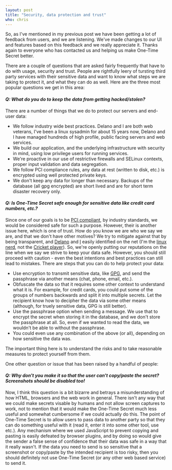 ```yaml
---
layout: post
title: "Security, data protection and trust"
who: chris
---
```


<p>So, as I've mentioned in my previous post we have been getting a lot of
feedback from users, and we are listening. We've made changes to our UI and
features based on this feedback and we really appreciate it. Thanks again to 
everyone who has contacted us and helping us make One-Time Secret better.
</p>

<p>
There are a couple of questions that are asked fairly frequently that have to
do with usage, security and trust. People are rightfully leery of tursting third
party services with their sensitive data and want to know what steps we are taking
to protect it, and what they can do as well. Here are the three most popular questions
we get in this area:
</p>

<h4><em>Q: What do you do to keep the data from getting hacked/stolen?</em></h4>

<p>There are a number of things that we do to protect our servers and end-user data:</p>

<ul>
<li> We follow industry wide best practices. Delano and I are both web veterans, I've been 
a linux sysadmin for about 15 years now, Delano and I have managed hundreds of high profile, public
facing servers and web services.</li>
<li> We build our application, and the underlying infrastructure with security
in mind, using low privilege users for running services.</li>
<li> We're proactive in our use of restrictive firewalls and SELinux contexts, proper input 
validation and data segregation.</li>
<li> We follow PCI compliance rules, any data at rest (written to disk, etc.) is encrypted 
using well protected private keys.</li>
<li> We don't keep any data for longer than necessary. Backups of the database (all gpg encrypted)
are short lived and are for short term disaster recovery only.</li>
</ul>

<h4><em>Q: Is One-Time Secret safe enough for sensitive data like credit card numbers, etc.?</em></h4>

<p>Since one of our goals is to be <a href="http://en.wikipedia.org/wiki/Payment_Card_Industry_Data_Security_Standard">PCI compliant</a>,
by industry standards, we would be considered safe for such a purpose. However, their is another issue here, 
which is one of trust. How do you know we are who we say we are, and that we don't have other
motives? We try to mitigate against that by being transparent, and <a href="http://www.google.com/search?q=delano+mandelbaum">Delano</a>
and <a href="http://www.google.com/search?q=christopher+murtagh">I</a> easily identified on the net (I'm the 
<a href="http://www.google.com/search?q=christopher+murtagh+linux+-cricket">linux nerd</a>, not the 
<a href="http://www.google.com/search?q=chris+murtagh+cricket">Cricket player</a>). So,
we're openly putting our reputations on the line when we say we strive to keep your data safe. However, 
you should still proceed with caution - even the best intentions and best practices can still
lead to mistakes. There are steps that you can do to help protect your data:
</p>

<ul>
<li>Use encryption to transmit sensitive data, like <a href="http://www.gnupg.org/">GPG</a>, and send the passphrase
via another means (chat, phone, email, etc.).</li>
<li>Obfuscate the data so that it requires some other context to understand what it is. For example, for credit cards, you
could put some of the groups of numbers backwards and split it into multiple secrets. Let the recipient know how
to decipher the data via some other means (although, for truely sensitive data, GPG is still better).</li>
<li>Use the passphrase option when sending a message. We use that to encrypt the secret when storing it in the database, and we
don't store the passphrase at all. So, even if we wanted to read the data, we wouldn't be able to without the passphrase.</li>
<li>You could even use any combination of the above (or all), depending on how sensitive the data was.</li>
</ul>

<p>The important thing here is to understand the risks and to take reasonable measures to protect
yourself from them.</p>

<p>One other question or issue that has been raised by a handful of people:</p>

<h4><em>Q: Why don't you make it so that the user can't copy/paste the secret? Screenshots should be disabled too!</em></h4>

<p> Now, I think this question is a bit bizarre and betrays a misunderstanding of how HTML, browsers and 
the web work in general. There isn't any way that we could make secrets visable by humans and not
allow screen captures to work, not to mention that it would make the One-Time Secret much less useful and 
somewhat cumbersome if we could actually do this. The point of One-Time Secret is to allow users to pass data
to another party so that they can do something useful with it (read it, enter it into some other tool, use
etc.). Any mechanism where we used JavaScript to prevent copying and pasting is easily defeated by browser
plugins, and by doing so would give the sender a false sense of confidence that their data was safe in a
way that it really wasn't. If the data you need to send is so sensitive that a screenshot or copy/paste by
the intended recipient is too risky, then you should definitely not use One-Time Secret (or any other web based
service) to send it.</p>

